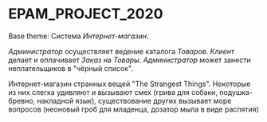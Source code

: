 # EPAM_PROJECT_2020
Base theme:
Система _Интернет-магазин_.

_Администратор_ осуществляет ведение каталога _Товаров_. _Клиент_ делает и оплачивает _Заказ_ на _Товары_. _Администратор_ может занести неплательщиков в "чёрный список".


Интернет-магазин странных вещей "The Strangest Things". Некоторые из них слегка удивляют и вызывают смех (грива для собаки, подушка-бревно, накладной язык), существование других вызывает море вопросов (неоновый гроб для младенца, дозатор мыла в виде распятия)
